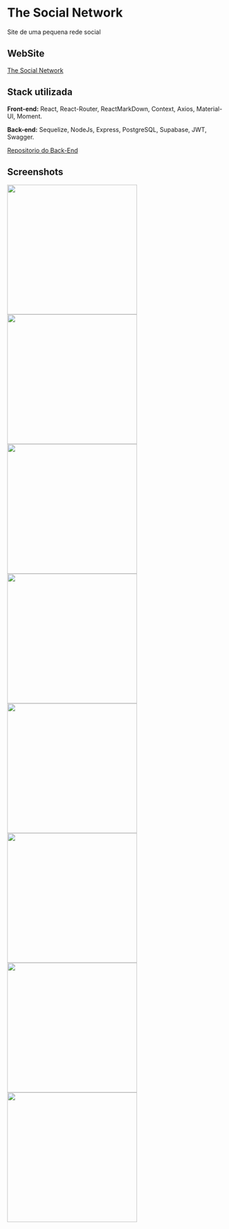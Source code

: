
# The Social Network

Site de uma pequena rede social

## WebSite
[The Social Network](https://social-network-sooty.vercel.app/)

## Stack utilizada

**Front-end:** React, React-Router, ReactMarkDown, Context, Axios, Material-UI, Moment.

**Back-end:** Sequelize, NodeJs, Express, PostgreSQL, Supabase, JWT, Swagger.

[Repositorio do Back-End](https://github.com/paulorenan/socialBack)

## Screenshots

<div>
  <img src="https://uploaddeimagens.com.br/images/003/833/049/original/Screenshot_20220417-224703_Chrome.jpg?1650247073" width="300">
  <img src="https://uploaddeimagens.com.br/images/003/833/053/original/Screenshot_20220417-224714_Chrome.jpg?1650247115" width="300">
  <img src="https://uploaddeimagens.com.br/images/003/833/058/original/Screenshot_20220417-224728_Chrome.jpg?1650247160" width="300">
  <img src="https://uploaddeimagens.com.br/images/003/833/060/original/Screenshot_20220417-224738_Chrome.jpg?1650247195" width="300">
  <img src="https://uploaddeimagens.com.br/images/003/833/062/original/Screenshot_20220417-224743_Chrome.jpg?1650247233" width="300">
  <img src="https://uploaddeimagens.com.br/images/003/833/065/original/Screenshot_20220417-224753_Chrome.jpg?1650247276" width="300">
  <img src="https://uploaddeimagens.com.br/images/003/833/066/original/Screenshot_20220417-224801_Chrome.jpg?1650247304" width="300">
  <img src="(https://uploaddeimagens.com.br/images/003/833/067/original/Screenshot_20220417-224907_Chrome.jpg?1650247336" width="300">
</div>
